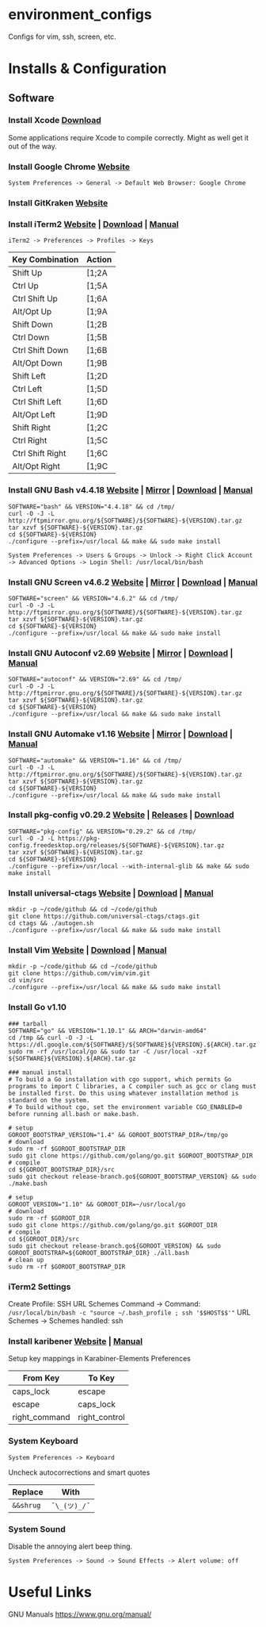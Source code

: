 environment_configs
===================

Configs for vim, ssh, screen, etc.

# Installs & Configuration

## Software
### Install Xcode [Download](https://developer.apple.com/download/)
Some applications require Xcode to compile correctly. Might as well get it out of the way.

### Install Google Chrome [Website](https://www.google.com/chrome/)
```
System Preferences -> General -> Default Web Browser: Google Chrome
```
### Install GitKraken [Website](https://www.gitkraken.com/)

### Install iTerm2 [Website](www.iterm2.com) | [Download](https://www.iterm2.com/downloads.html) | [Manual](https://www.iterm2.com/documentation.html)
```
iTerm2 -> Preferences -> Profiles -> Keys
```

Key Combination | Action
--------------- | ------
Shift Up | [1;2A
Ctrl Up | [1;5A
Ctrl Shift Up | [1;6A
Alt/Opt Up | [1;9A
Shift Down | [1;2B
Ctrl Down | [1;5B
Ctrl Shift Down | [1;6B
Alt/Opt Down | [1;9B
Shift Left | [1;2D
Ctrl Left | [1;5D
Ctrl Shift Left | [1;6D
Alt/Opt Left | [1;9D
Shift Right | [1;2C
Ctrl Right | [1;5C
Ctrl Shift Right | [1;6C
Alt/Opt Right | [1;9C

### Install GNU Bash v4.4.18 [Website](https://www.gnu.org/software/bash/) | [Mirror](http://ftpmirror.gnu.org/bash/) | [Download](http://ftpmirror.gnu.org/bash/bash-4.4.18.tar.gz) | [Manual](https://www.gnu.org/software/bash/manual/bash.html)
```
SOFTWARE="bash" && VERSION="4.4.18" && cd /tmp/
curl -O -J -L http://ftpmirror.gnu.org/${SOFTWARE}/${SOFTWARE}-${VERSION}.tar.gz
tar xzvf ${SOFTWARE}-${VERSION}.tar.gz
cd ${SOFTWARE}-${VERSION}
./configure --prefix=/usr/local && make && sudo make install
```
```
System Preferences -> Users & Groups -> Unlock -> Right Click Account -> Advanced Options -> Login Shell: /usr/local/bin/bash
```

### Install GNU Screen v4.6.2 [Website](https://www.gnu.org/software/screen/) | [Mirror](http://ftpmirror.gnu.org/screen/) | [Download](http://ftpmirror.gnu.org/screen/screen-4.6.2.tar.gz) | [Manual](https://www.gnu.org/software/screen/manual/screen.html)
```
SOFTWARE="screen" && VERSION="4.6.2" && cd /tmp/
curl -O -J -L http://ftpmirror.gnu.org/${SOFTWARE}/${SOFTWARE}-${VERSION}.tar.gz
tar xzvf ${SOFTWARE}-${VERSION}.tar.gz
cd ${SOFTWARE}-${VERSION}
./configure --prefix=/usr/local && make && sudo make install
```

### Install GNU Autoconf v2.69 [Website](https://www.gnu.org/software/autoconf/) | [Mirror](http://ftpmirror.gnu.org/autoconf/) | [Download](http://ftpmirror.gnu.org/autoconf/autoconf-2.69.tar.gz) | [Manual](https://www.gnu.org/software/autoconf/manual/autoconf.html)
```
SOFTWARE="autoconf" && VERSION="2.69" && cd /tmp/
curl -O -J -L http://ftpmirror.gnu.org/${SOFTWARE}/${SOFTWARE}-${VERSION}.tar.gz
tar xzvf ${SOFTWARE}-${VERSION}.tar.gz
cd ${SOFTWARE}-${VERSION}
./configure --prefix=/usr/local && make && sudo make install
```

### Install GNU Automake v1.16 [Website](https://www.gnu.org/software/automake/) | [Mirror](http://ftpmirror.gnu.org/automake/) | [Download](http://ftpmirror.gnu.org/automake/automake-1.16.tar.gz) | [Manual](https://www.gnu.org/software/automake/manual/automake.html)
```
SOFTWARE="automake" && VERSION="1.16" && cd /tmp/
curl -O -J -L http://ftpmirror.gnu.org/${SOFTWARE}/${SOFTWARE}-${VERSION}.tar.gz
tar xzvf ${SOFTWARE}-${VERSION}.tar.gz
cd ${SOFTWARE}-${VERSION}
./configure --prefix=/usr/local && make && sudo make install
```

### Install pkg-config v0.29.2 [Website](https://pkg-config.freedesktop.org/) | [Releases](https://pkg-config.freedesktop.org/releases/) | [Download](https://pkg-config.freedesktop.org/releases/pkg-config-0.29.2.tar.gz)
```
SOFTWARE="pkg-config" && VERSION="0.29.2" && cd /tmp/
curl -O -J -L https://pkg-config.freedesktop.org/releases/${SOFTWARE}-${VERSION}.tar.gz
tar xzvf ${SOFTWARE}-${VERSION}.tar.gz
cd ${SOFTWARE}-${VERSION}
./configure --prefix=/usr/local --with-internal-glib && make && sudo make install
```

### Install universal-ctags [Website](https://ctags.io/) | [Download](https://github.com/universal-ctags/ctags) | [Manual](http://docs.ctags.io/en/latest/)
```
mkdir -p ~/code/github && cd ~/code/github
git clone https://github.com/universal-ctags/ctags.git
cd ctags && ./autogen.sh
./configure --prefix=/usr/local && make && sudo make install
```

### Install Vim [Website](https://www.vim.org/) | [Download](https://www.vim.org/download.php) | [Manual](http://vimdoc.sourceforge.net/htmldoc/help.html)
```
mkdir -p ~/code/github && cd ~/code/github
git clone https://github.com/vim/vim.git
cd vim/src
./configure --prefix=/usr/local && make && sudo make install
```

### Install Go v1.10
```
### tarball
SOFTWARE="go" && VERSION="1.10.1" && ARCH="darwin-amd64"
cd /tmp && curl -O -J -L https://dl.google.com/${SOFTWARE}/${SOFTWARE}${VERSION}.${ARCH}.tar.gz
sudo rm -rf /usr/local/go && sudo tar -C /usr/local -xzf ${SOFTWARE}${VERSION}.${ARCH}.tar.gz

### manual install
# To build a Go installation with cgo support, which permits Go programs to import C libraries, a C compiler such as gcc or clang must be installed first. Do this using whatever installation method is standard on the system.
# To build without cgo, set the environment variable CGO_ENABLED=0 before running all.bash or make.bash.

# setup
GOROOT_BOOTSTRAP_VERSION="1.4" && GOROOT_BOOTSTRAP_DIR=/tmp/go
# download
sudo rm -rf $GOROOT_BOOTSTRAP_DIR
sudo git clone https://github.com/golang/go.git $GOROOT_BOOTSTRAP_DIR
# compile
cd ${GOROOT_BOOTSTRAP_DIR}/src
sudo git checkout release-branch.go${GOROOT_BOOTSTRAP_VERSION} && sudo ./make.bash

# setup
GOROOT_VERSION="1.10" && GOROOT_DIR=~/usr/local/go
# download
sudo rm -rf $GOROOT_DIR
sudo git clone https://github.com/golang/go.git $GOROOT_DIR
# compile
cd ${GOROOT_DIR}/src
sudo git checkout release-branch.go${GOROOT_VERSION} && sudo GOROOT_BOOTSTRAP=${GOROOT_BOOTSTRAP_DIR} ./all.bash
# clean up
sudo rm -rf $GOROOT_BOOTSTRAP_DIR
```

### iTerm2 Settings
Create Profile: SSH URL Schemes
Command -> Command: `/usr/local/bin/bash -c "source ~/.bash_profile ; ssh '$$HOST$$'"`
URL Schemes -> Schemes handled: ssh

### Install karibener [Website](https://pqrs.org/osx/karabiner/) | [Manual](https://pqrs.org/osx/karabiner/document.html)
Setup key mappings in Karabiner-Elements Preferences

From Key | To Key
-------- | ------
caps_lock | escape
escape | caps_lock
right_command | right_control

### System Keyboard
```
System Preferences -> Keyboard
```
Uncheck autocorrections and smart quotes

Replace | With
------- | ----
`&&shrug` | `¯\_(ツ)_/¯`

### System Sound
Disable the annoying alert beep thing.
```
System Preferences -> Sound -> Sound Effects -> Alert volume: off
```

# Useful Links
GNU Manuals https://www.gnu.org/manual/

